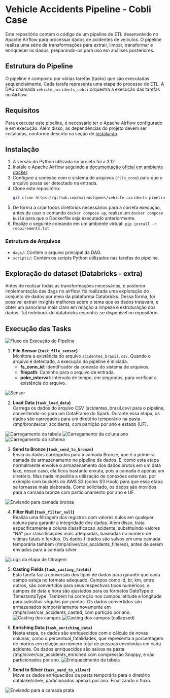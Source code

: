 # Vehicle Accidents Pipeline - Cobli Case

Este repositório contém o código de um pipeline de ETL desenvolvido no Apache Airflow para processar dados de acidentes de veículos. O pipeline realiza uma série de transformações para extrair, limpar, transformar e enriquecer os dados, preparando-os para uso em análises posteriores.

## Estrutura do Pipeline

O pipeline é composto por várias tarefas (tasks) que são executadas sequencialmente. Cada tarefa representa uma etapa do processo de ETL. A DAG chamada `vehicle_accidents_cobli` orquestra a execução das tarefas no Airflow.


## Requisitos

Para executar este pipeline, é necessário ter o Apache Airflow configurado e em execução. Além disso, as dependências do projeto devem ser instaladas, conforme descrito na seção de [Instalação](#instalação).


## Instalação

1. A versão do Python utilizada no projeto foi a 3.12
2. Instale o Apache Airflow seguindo a [documentação oficial em ambiente docker](https://airflow.apache.org/docs/apache-airflow/stable/howto/docker-compose/index.html).
3. Configure a conexão com o sistema de arquivos (`file_conn`) para que o arquivo possa ser detectado na entrada.
4. Clone este repositório:
   ```bash
   git clone https://github.com/mateusfgomes/vehicle-accidents-pipeline.git
5. De forma a criar todos diretórios necessários para a correta execução, antes de usar o comando `docker compose up`, realize um `docker compose build` para que o Dockerfile seja executado anteriormente.
6. Realize o seguinte comando em um ambiente virtual:
`pip install -r requirements.txt`

### Estrutura de Arquivos
* `dags/`: Contém o arquivo principal da DAG.
* `scripts/`: Contém os scripts Python utilizados nas tarefas do pipeline.

## Exploração do dataset (Databricks - extra)

Antes de realizar todas as transformações necessárias, e posterior implementação das dags no airflow, foi realizada uma exploração do conjunto de dados por meio da plataforma Databricks. Dessa forma, foi possível extrair insights melhores sobre o tema que os dados tratavam, e obter um panorama mais claro em relação a limpeza e estruturação dos dados. Tal notebook do databricks encontra-se disponível no repositório.

## Execução das Tasks

![Fluxo de Execução do Pipeline](./logs_images/dag_ran.png)

1. **File Sensor (`task_file_sensor`)**  
   Monitora a existência do arquivo `acidentes_brasil.csv`. Quando o arquivo é detectado, a execução do pipeline é iniciada.
   - **fs_conn_id**: Identificador da conexão do sistema de arquivos.
   - **filepath**: Caminho para o arquivo de entrada.
   - **poke_interval**: Intervalo de tempo, em segundos, para verificar a existência do arquivo.

![Sensor](./logs_images/sensor.png)

2. **Load Data (`task_load_data`)**  
   Carrega os dados do arquivo CSV (acidentes_brasil.csv) para o pipeline, convertendo-os para um DataFrame do Spark. Durante essa etapa, os dados são carregados para um diretório temporário na pasta /tmp/bronze/car_accidents, com partição por ano e estado (UF).

![Carregamento da tabela](./logs_images/carregamento_tabela.png)
![Carregamento da coluna ano](./logs_images/criando_coluna_ano.png)
![Carregamento do schema](./logs_images/schema_carregado.png)

3. **Send to Bronze (`task_send_to_bronze`)**  
   Envia os dados carregados para a camada Bronze, que é a primeira camada de armazenamento no pipeline de dados. E, como esta etapa normalmente envolve o armazenamento dos dados brutos em um data lake, nesse caso, ela ficou bastante enxuta, pois a camada é apenas um diretório. Mas nada impediria a utilização de conexões externas, por exemplo com buckets do AWS S3 (como S3 Hook) para que essa etapa se tornasse mais elaborada. Como solicitado, os dados são movidos para a camada bronze com particionamento por ano e UF.

![Enviando para camada bronze](./logs_images/logs_send_bronze.png)

4. **Filter Null (`task_filter_null`)**  
   Realiza uma filtragem dos registros com valores nulos em qualquer coluna para garantir a integridade dos dados. Além disso, trata especificamente a coluna classificacao_acidente, substituindo valores "NA" por classificações mais adequadas, baseadas no número de vítimas fatais e feridos. Os dados filtrados são salvos em uma camada temporária também (/tmp/silver/car_accidents_filtered), antes de serem enviados para a camada silver.

![Logs da etapa de filtragem](./logs_images/logs_filtered_null.png)

5. **Casting Fields (`task_casting_fields`)**  
   Esta tarefa faz a conversão dos tipos de dados para garantir que cada campo esteja no formato adequado. Campos como id, br, km, entre outros, são convertidos para seus respectivos tipos numéricos, e campos de data e hora são ajustados para os formatos DateType e TimestampType. Também há correção nos campos latitude e longitude para substituir vírgulas por pontos. Os dados convertidos são armazenados temporáriamente novamente em /tmp/silver/car_accidents_casted, com partição por ano.
![Casting dos campos](./logs_images/logs_casting_fields.png)
![Casting dos campos (collapsed)](./logs_images/logs_casting_fields_collapsed.png)

6. **Enriching Data (`task_enriching_data`)**  
   Nesta etapa, os dados são enriquecidos com o cálculo de novas colunas, como o percentual_fatalidades, que representa a porcentagem de mortos em relação ao número total de pessoas envolvidas em cada acidente. Os dados enriquecidos são salvos na pasta /tmp/silver/car_accidents_enriched com compressão Snappy, e são particionados por ano.
![Enriquecimento da tabela](./logs_images/logs_nriching_data.png)


7. **Send to Silver (`task_send_to_silver`)**  
   Move os dados enriquecidos da pasta temporária para o diretório datalake/silver, particionados apenas por ano. Finalizando o fluxo.

![Enviando para a camada prata](./logs_images/logs_save_silver.png)